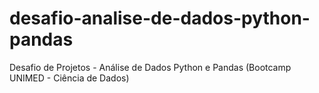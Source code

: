 # desafio-analise-de-dados-python-pandas
Desafio de Projetos - Análise de Dados Python e Pandas (Bootcamp UNIMED - Ciência de Dados)
